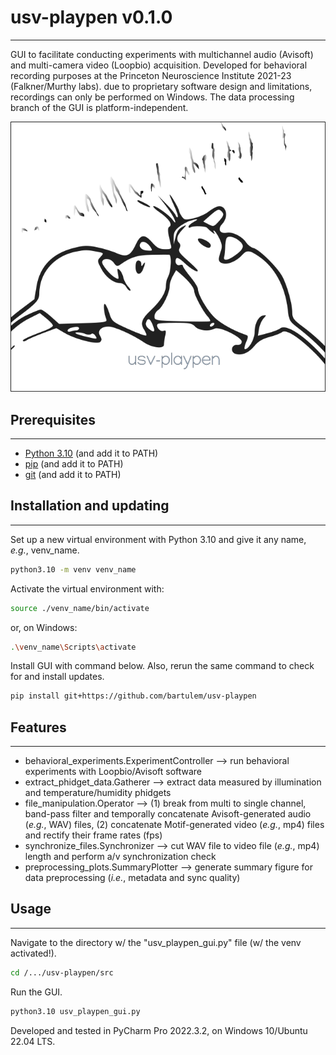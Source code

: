 # usv-playpen v0.1.0
---

GUI to facilitate conducting experiments with multichannel audio (Avisoft) and multi-camera video (Loopbio) acquisition. Developed for behavioral recording purposes at the Princeton Neuroscience Institute 2021-23 (Falkner/Murthy labs). due to proprietary software design and limitations, recordings can only be performed on Windows. The data processing branch of the GUI is platform-independent.

![usv_playpen](./img/usv_playpen_gui.png)

## Prerequisites
---
* [Python 3.10](https://www.python.org/downloads/) (and add it to PATH)
* [pip](https://pip.pypa.io/en/stable/) (and add it to PATH)
* [git](https://git-scm.com/download/)  (and add it to PATH)

## Installation and updating
---
Set up a new virtual environment with Python 3.10 and give it any name, _e.g._, venv_name.
```bash
python3.10 -m venv venv_name
```
Activate the virtual environment with:
```bash
source ./venv_name/bin/activate
```
or, on Windows:
```bash
.\venv_name\Scripts\activate
```
Install GUI with command below. Also, rerun the same command to check for and install updates.
```bash
pip install git+https://github.com/bartulem/usv-playpen
```

## Features
---
* behavioral_experiments.ExperimentController --> run behavioral experiments with Loopbio/Avisoft software
* extract_phidget_data.Gatherer --> extract data measured by illumination and temperature/humidity phidgets
* file_manipulation.Operator --> (1) break from multi to single channel, band-pass filter and temporally concatenate Avisoft-generated audio (_e.g._, WAV) files,
                                 (2) concatenate Motif-generated video (_e.g._, mp4) files and rectify their frame rates (fps)
* synchronize_files.Synchronizer --> cut WAV file to video file (_e.g._, mp4) length and perform a/v synchronization check
* preprocessing_plots.SummaryPlotter --> generate summary figure for data preprocessing (_i.e._, metadata and sync quality)

## Usage
---
Navigate to the directory w/ the "usv_playpen_gui.py" file (w/ the venv activated!).
```bash
cd /.../usv-playpen/src
```

Run the GUI.
```bash
python3.10 usv_playpen_gui.py
```

Developed and tested in PyCharm Pro 2022.3.2, on Windows 10/Ubuntu 22.04 LTS.
